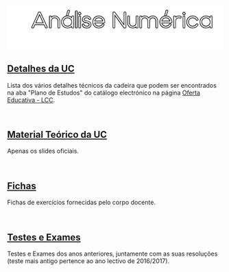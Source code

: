 ![Título](AN.png)

## [Detalhes da UC](Info.md)
Lista dos vários detalhes técnicos da cadeira que podem ser encontrados na aba "Plano de Estudos" do catálogo electrónico na página [Oferta Educativa - LCC](https://www.uminho.pt/PT/ensino/oferta-educativa/_layouts/15/UMinho.PortalUM.UI/Pages/CatalogoCursoDetail.aspx?itemId=3851&catId=12).

<br>

## [Material Teórico da UC](slides/README.md)
Apenas os slides oficiais.

<br>

## [Fichas](fichas/README.md)
Fichas de exercícios fornecidas pelo corpo docente.

<br>

## [Testes e Exames](testes/README.md)
Testes e Exames dos anos anteriores, juntamente com as suas resoluções (teste mais antigo pertence ao ano lectivo de 2016/2017).
